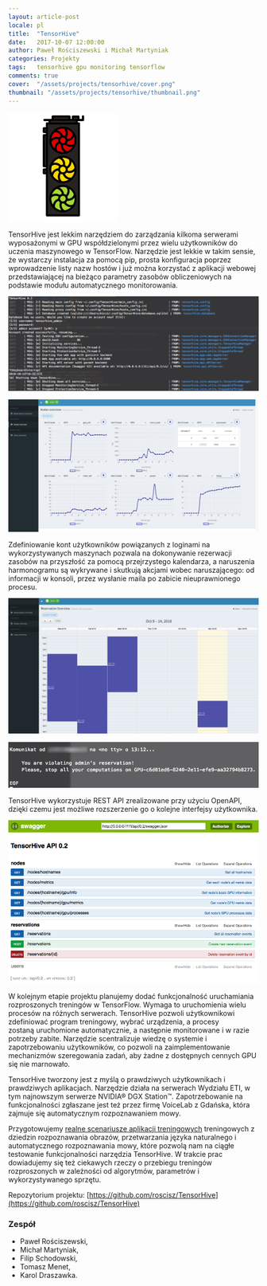 ```yaml
---
layout: article-post
locale: pl
title:  "TensorHive"
date:   2017-10-07 12:00:00
author: Paweł Rościszewski i Michał Martyniak
categories: Projekty
tags:	tensorhive gpu monitoring tensorflow
comments: true
cover:  "/assets/projects/tensorhive/cover.png"
thumbnail: "/assets/projects/tensorhive/thumbnail.png"
---
```


![Logo TH](/assets/projects/tensorhive/thumbnail.png)

TensorHive jest lekkim narzędziem do zarządzania kilkoma serwerami wyposażonymi w GPU
współdzielonymi przez wielu użytkowników do uczenia maszynowego w TensorFlow. Narzędzie
jest lekkie w takim sensie, że wystarczy instalacja za pomocą pip, prosta konfiguracja poprzez
wprowadzenie listy nazw hostów i już można korzystać z aplikacji webowej przedstawiającej
na bieżąco parametry zasobów obliczeniowych na podstawie modułu automatycznego monitorowania.

![Terminal z uruchomionym TensorHive](/assets/projects/tensorhive/terminal.png)

![Monitorowanie](/assets/projects/tensorhive/monitoring.png)

Zdefiniowanie kont użytkowników powiązanych z loginami na wykorzystywanych maszynach pozwala
na dokonywanie rezerwacji zasobów na przyszłość za pomocą przejrzystego kalendarza, a naruszenia
harmonogramu są wykrywane i skutkują akcjami wobec naruszającego: od informacji w konsoli, przez
wysłanie maila po zabicie nieuprawnionego procesu.

![Rezerwacje](/assets/projects/tensorhive/reservations.png)

![Naruszenie](/assets/projects/tensorhive/violation.png)  

TensorHive wykorzystuje REST API zrealizowane przy użyciu OpenAPI, dzięki czemu jest możliwe 
rozszerzenie go o kolejne interfejsy użytkownika.

![swagger](/assets/projects/tensorhive/swagger.png)

W kolejnym etapie projektu planujemy dodać funkcjonalność uruchamiania rozproszonych treningów
w TensorFlow. Wymaga to uruchomienia wielu procesów na różnych serwerach. TensorHive pozwoli
użytkownikowi zdefiniować program treningowy, wybrać urządzenia, a procesy zostaną uruchomione
automatycznie, a następnie monitorowane i w razie potrzeby zabite. Narzędzie scentralizuje
wiedzę o systemie i zapotrzebowaniu użytkowników, co pozwoli na zaimplementowanie mechanizmów
szeregowania zadań, aby żadne z dostępnych cennych GPU się nie marnowało.

TensorHive tworzony jest z myślą o prawdziwych użytkownikach i prawdziwych aplikacjach. Narzędzie
działa na serwerach Wydziału ETI, w tym najnowszym serwerze NVIDIA® DGX Station™. Zapotrzebowanie
na funkcjonalności zgłaszane jest też przez firmę VoiceLab z Gdańska, która zajmuje się
automatycznym rozpoznawaniem mowy.

Przygotowujemy [realne scenariusze aplikacji treningowych](https://github.com/roscisz/TensorHive/tree/develop/examples "Przykładowe aplikacje") treningowych
z dziedzin rozpoznawania obrazów,
przetwarzania języka naturalnego i automatycznego rozpoznawania mowy, które pozwolą nam na
ciągłe testowanie funkcjonalności narzędzia TensorHive. W trakcie prac dowiadujemy się też
ciekawych rzeczy o przebiegu treningów rozproszonych w zależności od algorytmów, parametrów
i wykorzystywanego sprzętu. 


Repozytorium projektu: [https://github.com/roscisz/TensorHive](https://github.com/roscisz/TensorHive)

### Zespół
- Paweł Rościszewski,
- Michał Martyniak,
- Filip Schodowski,
- Tomasz Menet,
- Karol Draszawka.
